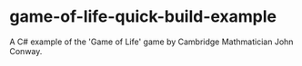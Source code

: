 # game-of-life-quick-build-example
A C# example of the 'Game of Life' game by Cambridge Mathmatician John Conway.
